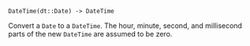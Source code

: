 ```
DateTime(dt::Date) -> DateTime
```

Convert a `Date` to a `DateTime`. The hour, minute, second, and millisecond parts of the new `DateTime` are assumed to be zero.
